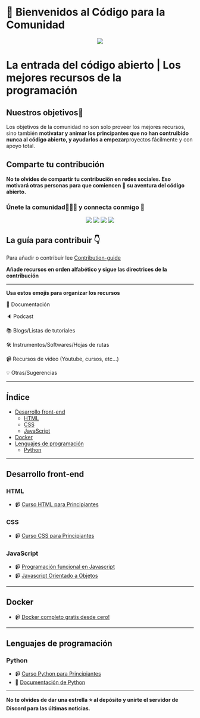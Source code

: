# :wave:  Bienvenidos al Código para la Comunidad
<p align="center"><img src="https://user-images.githubusercontent.com/75534912/194343020-6cbd2485-c2ea-4779-87e2-9708238398e7.png"></p>

# La entrada del código abierto | Los mejores recursos de la programación
## Nuestros objetivos:rocket:
Los objetivos de la comunidad no son solo proveer los mejores recursos, sino también <b>motivatar y animar los principantes que no han contruibido nunca al código abierto, y ayudarlos a empezar</b>proyectos fácilmente y con apoyo total.

## Comparte tu contribución

**No te olvides de compartir tu contribuciön en redes sociales. Eso motivará otras personas para que comiencen :rocket: su aventura del código abierto.**

### **Únete la comunidad:people_holding_hands: y connecta conmigo :handshake:**

<div align="center">
<a href="https://twitter.com/codeforcomm"> <img src="https://img.shields.io/badge/Twitter-%231DA1F2CFC.svg?style=for-the-badge&logo=Twitter&logoColor=white"/><a>
<a href="https://discord.gg/AfYcurdCd3"><img src="https://img.shields.io/badge/%3CCode For Community%3E-%237289DA.svg?style=for-the-badge&logo=discord&logoColor=white"/></a>
<a href="https://twitter.com/iashishkhangwal"> <img src="https://img.shields.io/badge/Twitter-%231DA1F2.svg?style=for-the-badge&logo=Twitter&logoColor=white"/><a>
<a href="https://www.linkedin.com/in/ashish-khanagwal-890326213/"><img src="https://img.shields.io/badge/linkedin-%230077B5.svg?style=for-the-badge&logo=linkedin&logoColor=white"/></a>
</div>

## La guía para contribuir :point_down:
  
Para añadir o contribuir lee  [Contribution-guide](https://github.com/Ashish-khanagwal/Open-source-practice-and-resources/blob/main/CONTRIBUTING.md) 
  
**Añade recursos en orden alfabético y sigue las directrices de la contribución**
  
---  
  
**Usa estos emojis para organizar los recursos**
  
:file_folder: Documentación

:speaker: Podcast

:books: Blogs/Listas de tutoriales

:hammer_and_wrench: Instrumentos/Softwares/Hojas de rutas

:video_camera: Recursos de vídeo (Youtube, cursos, etc...)

:bulb: Otras/Sugerencias
  
---
  
## Índice
- [Desarrollo front-end](#desarrollo-front-end)
    * [HTML](#html)
    * [CSS](#css)
    * [JavaScript](#javascript)
- [Docker](#docker)
- [Lenguajes de programación](#lenguajes-de-programación)
    * [Python](#python)

---

## Desarrollo front-end
### HTML
- :video_camera: [Curso HTML para Principiantes](https://www.youtube.com/watch?v=rbuYtrNUxg4&list=PLL0TiOXBeDajhFCjmv5so-I2hwHcuUONr&index=1)

### CSS
- :video_camera: [Curso CSS para Principiantes](https://www.youtube.com/watch?v=W6GTDfrWjXs&list=PLL0TiOXBeDajhFCjmv5so-I2hwHcuUONr&index=2)

### JavaScript
- :video_camera: [Programación funcional en Javascript](https://www.youtube.com/playlist?list=PLSnadb41DsdKMddToNitoXrgHK7CEbUki)
- :video_camera: [Javascript Orientado a Objetos](https://www.youtube.com/playlist?list=PLL0TiOXBeDagBUkkwHdoI8rETLkPzSW5R)

---

## Docker
- :video_camera: [Docker completo gratis desde cero!](https://www.youtube.com/watch?v=4Dko5W96WHg)

---

## Lenguajes de programación
### Python
- :video_camera: [Curso Python para Principiantes](https://www.youtube.com/watch?v=chPhlsHoEPo)
- :file_folder: [Documentación de Python](https://docs.python.org/es/3/)

---

**No te olvides de dar una estrella :star: al depósito y unirte el servidor de Discord para las últimas noticias.**
